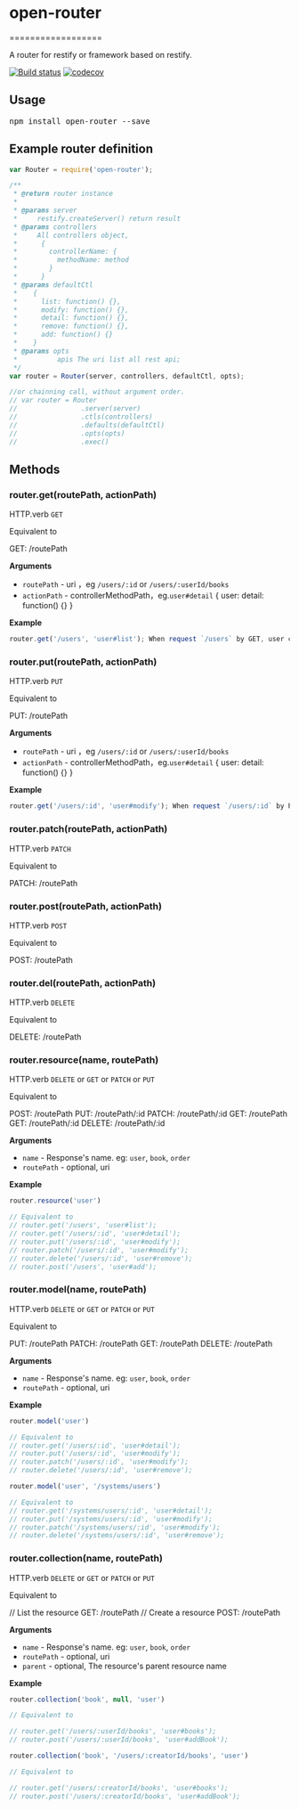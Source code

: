 # open-router
==================

A router for restify or framework based on restify.

[![Build status](https://api.travis-ci.org/open-node/open-router.svg?branch=master)](https://travis-ci.org/open-node/open-router)
[![codecov](https://codecov.io/gh/open-node/open-router/branch/master/graph/badge.svg)](https://codecov.io/gh/open-node/open-router)

## Usage
<pre>npm install open-router --save</pre>

## Example router definition
```js
var Router = require('open-router');

/**
 * @return router instance
 *
 * @params server
 *     restify.createServer() return result
 * @params controllers
 *     All controllers object,
 *      {
 *        controllerName: {
 *          methodName: method
 *        }
 *      }
 * @params defaultCtl
 *    {
 *      list: function() {},
 *      modify: function() {},
 *      detail: function() {},
 *      remove: function() {},
 *      add: function() {}
 *    }
 * @params opts
 *          apis The uri list all rest api;
 */
var router = Router(server, controllers, defaultCtl, opts);

//or chainning call, without argument order.
// var router = Router
//                .server(server)
//                .ctls(controllers)
//                .defaults(defaultCtl)
//                .opts(opts)
//                .exec()

```

## Methods

### router.get(routePath, actionPath)

HTTP.verb `GET`

Equivalent to

GET: /routePath


__Arguments__
* `routePath` - uri ，eg `/users/:id` or `/users/:userId/books`
* `actionPath` - controllerMethodPath，eg.`user#detail` { user: detail: function() {} }

__Example__
```js
router.get('/users', 'user#list'); When request `/users` by GET, user controller's `list` method will be called.

```

### router.put(routePath, actionPath)

HTTP.verb `PUT`

Equivalent to

PUT: /routePath


__Arguments__
* `routePath` - uri ，eg `/users/:id` or `/users/:userId/books`
* `actionPath` - controllerMethodPath，eg.`user#detail` { user: detail: function() {} }

__Example__
```js
router.get('/users/:id', 'user#modify'); When request `/users/:id` by PUT, user controller's `modify` method will be called.

```

### router.patch(routePath, actionPath)

HTTP.verb `PATCH`

Equivalent to

PATCH: /routePath

### router.post(routePath, actionPath)

HTTP.verb `POST`

Equivalent to

POST: /routePath


### router.del(routePath, actionPath)

HTTP.verb `DELETE`

Equivalent to

DELETE: /routePath

### router.resource(name, routePath)

HTTP.verb `DELETE` or `GET` or `PATCH` or `PUT`

Equivalent to

POST: /routePath
PUT: /routePath/:id
PATCH: /routePath/:id
GET: /routePath
GET: /routePath/:id
DELETE: /routePath/:id

__Arguments__

* `name` - Response's name. eg: `user`, `book`, `order`
* `routePath` - optional, uri


__Example__

```js
router.resource('user')

// Equivalent to
// router.get('/users', 'user#list');
// router.get('/users/:id', 'user#detail');
// router.put('/users/:id', 'user#modify');
// router.patch('/users/:id', 'user#modify');
// router.delete('/users/:id', 'user#remove');
// router.post('/users', 'user#add');
```

### router.model(name, routePath)

HTTP.verb `DELETE` or `GET` or `PATCH` or `PUT`

Equivalent to

PUT: /routePath
PATCH: /routePath
GET: /routePath
DELETE: /routePath


__Arguments__

* `name` - Response's name. eg: `user`, `book`, `order`
* `routePath` - optional, uri

__Example__

```js
router.model('user')

// Equivalent to
// router.get('/users/:id', 'user#detail');
// router.put('/users/:id', 'user#modify');
// router.patch('/users/:id', 'user#modify');
// router.delete('/users/:id', 'user#remove');

router.model('user', '/systems/users')

// Equivalent to
// router.get('/systems/users/:id', 'user#detail');
// router.put('/systems/users/:id', 'user#modify');
// router.patch('/systems/users/:id', 'user#modify');
// router.delete('/systems/users/:id', 'user#remove');
```

### router.collection(name, routePath)

HTTP.verb `DELETE` or `GET` or `PATCH` or `PUT`

Equivalent to

// List the resource
GET: /routePath
// Create a resource
POST: /routePath


__Arguments__

* `name` - Response's name. eg: `user`, `book`, `order`
* `routePath` - optional, uri
* `parent` - optional, The resource's parent resource name

__Example__

```js
router.collection('book', null, 'user')

// Equivalent to

// router.get('/users/:userId/books', 'user#books');
// router.post('/users/:userId/books', 'user#addBook');

router.collection('book', '/users/:creatorId/books', 'user')

// Equivalent to

// router.get('/users/:creatorId/books', 'user#books');
// router.post('/users/:creatorId/books', 'user#addBook');
```
